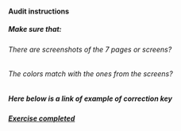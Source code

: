 #### Audit instructions

##### Make sure that:

###### There are screenshots of the 7 pages or screens?

###### The colors match with the ones from the screens?

##### Here below is a link of example of correction key

##### [Exercise completed](https://www.figma.com/file/bQsRIJoJYK5b8WAxXFeOfv/UI-I---Ex-1?node-id=0%3A1)
